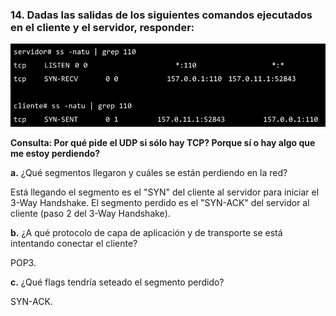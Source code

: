 ### 14. Dadas las salidas de los siguientes comandos ejecutados en el cliente y el servidor, responder:

![alt text](comando-14.png)

**Consulta: Por qué pide el UDP si sólo hay TCP? Porque sí o hay algo que me estoy perdiendo?**

**a.** ¿Qué segmentos llegaron y cuáles se están perdiendo en la red?

Está llegando el segmento es el "SYN" del cliente al servidor para iniciar el 3-Way Handshake.
El segmento perdido es el "SYN-ACK" del servidor al cliente (paso 2 del 3-Way Handshake).

**b.** ¿A qué protocolo de capa de aplicación y de transporte se está intentando conectar el cliente?

POP3.

**c.** ¿Qué flags tendría seteado el segmento perdido?

SYN-ACK.